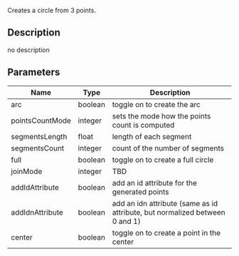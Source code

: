 Creates a circle from 3 points.



## Description
no description
## Parameters

<table>
<thead>
	<tr>
		<th>Name</th>
		<th>Type</th>
		<th>Description</th>
	</tr>
</thead>
<tr>
	<td>arc</td>
	<td><div class='bg-emerald-800 px-2 py-px text-white rounded-sm'>boolean</div></td>
	<td>toggle on to create the arc</td>
</tr>
<tr>
	<td>pointsCountMode</td>
	<td><div class='bg-orange-800 px-2 py-px text-white rounded-sm'>integer</div></td>
	<td>sets the mode how the points count is computed</td>
</tr>
<tr>
	<td>segmentsLength</td>
	<td><div class='bg-yellow-800 px-2 py-px text-white rounded-sm'>float</div></td>
	<td>length of each segment</td>
</tr>
<tr>
	<td>segmentsCount</td>
	<td><div class='bg-orange-800 px-2 py-px text-white rounded-sm'>integer</div></td>
	<td>count of the number of segments</td>
</tr>
<tr>
	<td>full</td>
	<td><div class='bg-emerald-800 px-2 py-px text-white rounded-sm'>boolean</div></td>
	<td>toggle on to create a full circle</td>
</tr>
<tr>
	<td>joinMode</td>
	<td><div class='bg-orange-800 px-2 py-px text-white rounded-sm'>integer</div></td>
	<td>TBD</td>
</tr>
<tr>
	<td>addIdAttribute</td>
	<td><div class='bg-emerald-800 px-2 py-px text-white rounded-sm'>boolean</div></td>
	<td>add an id attribute for the generated points</td>
</tr>
<tr>
	<td>addIdnAttribute</td>
	<td><div class='bg-emerald-800 px-2 py-px text-white rounded-sm'>boolean</div></td>
	<td>add an idn attribute (same as id attribute, but normalized between 0 and 1)</td>
</tr>
<tr>
	<td>center</td>
	<td><div class='bg-emerald-800 px-2 py-px text-white rounded-sm'>boolean</div></td>
	<td>toggle on to create a point in the center</td>
</tr>
</table>